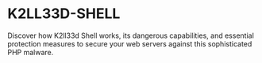# K2LL33D-SHELL
Discover how K2ll33d Shell works, its dangerous capabilities, and essential protection measures to secure your web servers against this sophisticated PHP malware.
